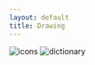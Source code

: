 ```yaml
---
layout: default
title: Drawing
---
```


<div class="draw-page">
  <img src="images/drawing/icons.jpg" alt="icons" class="drawings-img">
  <img src="images/drawing/dictionary.jpg" alt="dictionary" class="drawings-img">
  <img src="images/drawing/billy.jpg" alt="" class="drawings-img">
  <img src="images/drawing/woody.jpg" alt="" class="drawings-img">
  <img src="images/drawing/redford.jpg" alt="" class="drawings-img">
  <img src="images/drawing/bob.jpg" alt="" class="drawings-img">
  <img src="images/drawing/jinmin.jpg" alt="" class="drawings-img">
  <img src="images/drawing/joker.png" alt="" class="drawings-img">
  <img src="images/drawing/deniro.jpg" alt="" class="drawings-img-mid">
  <img src="images/drawing/families.jpg" alt="" class="drawings-img-mid">
  <img src="images/drawing/jessica.jpg" alt="" class="drawings-img">
  <img src="images/drawing/fly.jpg" alt="" class="drawings-img">
  <img src="images/drawing/arya.jpg" alt="" class="drawings-img">
  <img src="images/drawing/graf.jpg" alt="" class="drawings-img">
  <img src="images/drawing/owl.jpg" alt="" class="drawings-img-mid">
  <img src="images/drawing/max.jpg" alt="" class="drawings-img">
  <img src="images/drawing/wukong.jpg" alt="" class="drawings-img-mid">
  <img src="images/drawing/kiss.jpg" alt="" class="drawings-img">
  <img src="images/drawing/whiplash.jpg" alt="" class="drawings-img-mid">
  <img src="images/drawing/dog.png" alt="" class="drawings-img-mid">
  <img src="images/drawing/cat.png" alt="" class="drawings-img-mid">
</div>